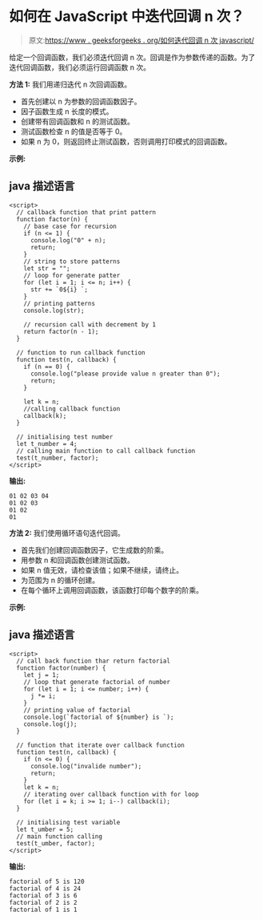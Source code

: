 # 如何在 JavaScript 中迭代回调 n 次？

> 原文:[https://www . geeksforgeeks . org/如何迭代回调 n 次 javascript/](https://www.geeksforgeeks.org/how-to-iterate-over-a-callback-n-times-in-javascript/)

给定一个回调函数，我们必须迭代回调 n 次。回调是作为参数传递的函数。为了迭代回调函数，我们必须运行回调函数 n 次。

**方法 1:** 我们用递归迭代 n 次回调函数。

*   首先创建以 n 为参数的回调函数因子。
*   因子函数生成 n 长度的模式。
*   创建带有回调函数和 n 的测试函数。
*   测试函数检查 n 的值是否等于 0。
*   如果 n 为 0，则返回终止测试函数，否则调用打印模式的回调函数。

**示例:**

## java 描述语言

```
<script>
  // callback function that print pattern
  function factor(n) {
    // base case for recursion
    if (n <= 1) {
      console.log("0" + n);
      return;
    }
    // string to store patterns
    let str = "";
    // loop for generate patter
    for (let i = 1; i <= n; i++) {
      str += `0${i} `;
    }
    // printing patterns
    console.log(str);

    // recursion call with decrement by 1
    return factor(n - 1);
  }

  // function to run callback function
  function test(n, callback) {
    if (n == 0) {
      console.log("please provide value n greater than 0");
      return;
    }

    let k = n;
    //calling callback function
    callback(k);
  }

  // initialising test number
  let t_number = 4;
  // calling main function to call callback function
  test(t_number, factor);
</script>
```

**输出:**

```
01 02 03 04
01 02 03
01 02
01
```

**方法 2:** 我们使用循环语句迭代回调。

*   首先我们创建回调函数因子，它生成数的阶乘。
*   用参数 n 和回调函数创建测试函数。
*   如果 n 值无效，请检查该值；如果不继续，请终止。
*   为范围为 n 的循环创建。
*   在每个循环上调用回调函数，该函数打印每个数字的阶乘。

**示例:**

## java 描述语言

```
<script>
  // call back function thar return factorial
  function factor(number) {
    let j = 1;
    // loop that generate factorial of number
    for (let i = 1; i <= number; i++) {
      j *= i;
    }
    // printing value of factorial
    console.log(`factorial of ${number} is `);
    console.log(j);
  }

  // function that iterate over callback function
  function test(n, callback) {
    if (n <= 0) {
      console.log("invalide number");
      return;
    }
    let k = n;
    // iterating over callback function with for loop
    for (let i = k; i >= 1; i--) callback(i);
  }

  // initialising test variable
  let t_umber = 5;
  // main function calling
  test(t_umber, factor);
</script>
```

**输出:**

```
factorial of 5 is 120
factorial of 4 is 24
factorial of 3 is 6
factorial of 2 is 2 
factorial of 1 is 1
```